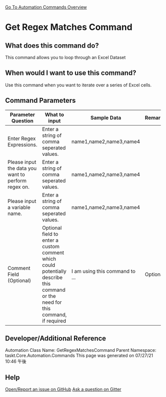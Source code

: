 <!--TITLE: Get Regex Matches Command -->
<!-- SUBTITLE: a command in the Regex Commands group. -->
[Go To Automation Commands Overview](/automation-commands.md)


# Get Regex Matches Command


## What does this command do?
This command allows you to loop through an Excel Dataset


## When would I want to use this command?
Use this command when you want to iterate over a series of Excel cells.


## Command Parameters
| Parameter Question   	| What to input  	|  Sample Data 	| Remarks  	|
| ---                    | ---               | ---           | ---       |
|Enter Regex Expressions.|Enter a string of comma seperated values.|name1,name2,name3,name4||
|Please input the data you want to perform regex on.|Enter a string of comma seperated values.|name1,name2,name3,name4||
|Please input a variable name.|Enter a string of comma seperated values.|name1,name2,name3,name4||
|Comment Field (Optional)|Optional field to enter a custom comment which could potentially describe this command or the need for this command, if required|I am using this command to ...|Optional|


## Developer/Additional Reference
Automation Class Name: GetRegexMatchesCommand
Parent Namespace: taskt.Core.Automation.Commands
This page was generated on 07/27/21 10:46 午後


## Help
[Open/Report an issue on GitHub](https://github.com/saucepleez/taskt/issues/new)
[Ask a question on Gitter](https://gitter.im/taskt-rpa/Lobby)
